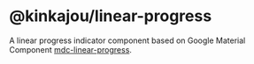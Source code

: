 # @kinkajou/linear-progress

A linear progress indicator component based on Google Material Component
[mdc-linear-progress](https://github.com/material-components/material-components-web/tree/master/packages/mdc-linear-progress).